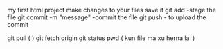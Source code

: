 my first html project
make changes to your files
save it
git add<filename> -stage the file
git commit -m "message" -commit the file
git push - to upload the commit

git pull ( )
git fetch origin
git status
pwd ( kun file ma xu herna lai )
